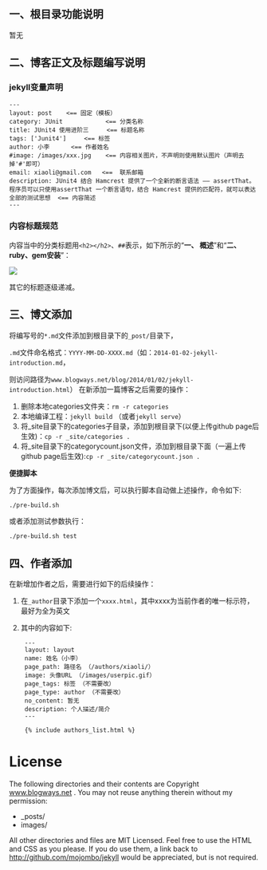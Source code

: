 ## 一、根目录功能说明

暂无


## 二、博客正文及标题编写说明
### jekyll变量声明

	---
	layout: post 	<== 固定（模板）
	category: JUnit            <== 分类名称
	title: JUnit4 使用进阶三     <== 标题名称
	tags: ['Junit4']     <== 标签
	author: 小李      <== 作者姓名
	#image: /images/xxx.jpg    <== 内容相关图片，不声明则使用默认图片（声明去掉'#'即可）
	email: xiaoli@gmail.com   <==  联系邮箱
	description: JUnit4 结合 Hamcrest 提供了一个全新的断言语法 —— assertThat。程序员可以只使用assertThat 一个断言语句，结合 Hamcrest 提供的匹配符，就可以表达全部的测试思想  <== 内容简述
	---

### 内容标题规范
内容当中的分类标题用`<h2></h2>`、`##`表示，如下所示的“**一、 概述**”和“**二、 ruby、gem安装**”：

![](https://github.com/blogways/blogways.github.io/blob/master/images/post/title-2-1.png)

其它的标题逐级递减。


## 三、博文添加
将编写号的`*.md`文件添加到根目录下的`_post/`目录下，

`.md`文件命名格式：`YYYY-MM-DD-XXXX.md`（如：`2014-01-02-jekyll-introduction.md`，

则访问路径为`www.blogways.net/blog/2014/01/02/jekyll-introduction.html`）
在新添加一篇博客之后需要的操作：

1. 删除本地categories文件夹：`rm -r categories`
2. 本地编译工程：`jekyll build` （或者`jekyll serve`）
3. 将_site目录下的categories子目录，添加到根目录下(以便上传github page后生效)：`cp -r _site/categories .`
4. 将_site目录下的categorycount.json文件，添加到根目录下面（一遍上传github page后生效):`cp -r _site/categorycount.json .`

**便捷脚本**

为了方面操作，每次添加博文后，可以执行脚本自动做上述操作，命令如下:

```sh
./pre-build.sh
```

或者添加测试参数执行：

```sh
./pre-build.sh test
```


## 四、作者添加
在新增加作者之后，需要进行如下的后续操作：

1. 在`_author`目录下添加一个`xxxx.html`，其中xxxx为当前作者的唯一标示符，最好为全为英文
2. 其中的内容如下:

        ---
        layout: layout
        name: 姓名（小李）
        page_path: 路径名 （/authors/xiaoli/）
        image: 头像URL （/images/userpic.gif）
        page_tags: 标签 （不需要改）
        page_type: author （不需要改）
        no_content: 暂无
        description: 个人描述/简介
        ---

        {% include authors_list.html %}

# License

The following directories and their contents are Copyright www.blogways.net . You may not reuse anything therein without my permission:

* _posts/
* images/

All other directories and files are MIT Licensed. Feel free to use the HTML and CSS as you please. If you do use them, a link back to http://github.com/mojombo/jekyll would be appreciated, but is not required.
